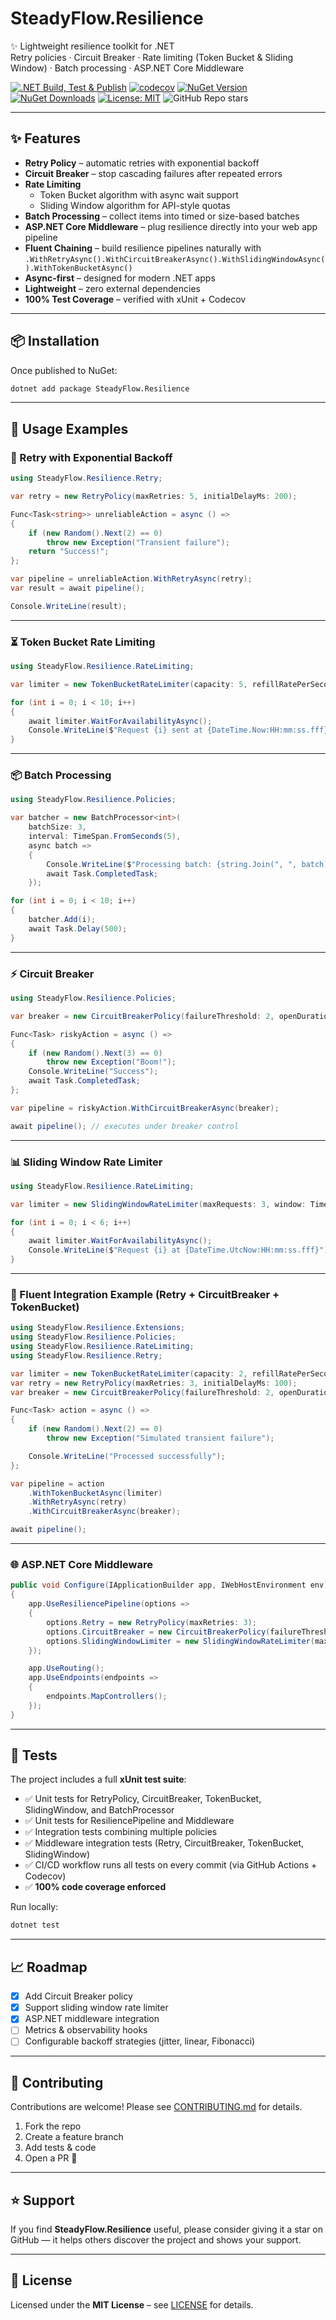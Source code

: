 # SteadyFlow.Resilience

✨ Lightweight resilience toolkit for .NET  
Retry policies · Circuit Breaker · Rate limiting (Token Bucket & Sliding Window) · Batch processing · ASP.NET Core Middleware  

[![.NET Build, Test & Publish](https://github.com/AndrewClements84/SteadyFlow.Resilience/actions/workflows/dotnet.yml/badge.svg?branch=master)](https://github.com/AndrewClements84/SteadyFlow.Resilience/actions/workflows/dotnet.yml) 
[![codecov](https://codecov.io/gh/AndrewClements84/SteadyFlow.Resilience/branch/master/graph/badge.svg)](https://codecov.io/gh/AndrewClements84/SteadyFlow.Resilience)
[![NuGet Version](https://img.shields.io/nuget/v/SteadyFlow.Resilience.svg?logo=nuget)](https://www.nuget.org/packages/SteadyFlow.Resilience) 
[![NuGet Downloads](https://img.shields.io/nuget/dt/SteadyFlow.Resilience)](https://www.nuget.org/packages/SteadyFlow.Resilience) 
[![License: MIT](https://img.shields.io/badge/License-MIT-green.svg)](LICENSE)
![GitHub Repo stars](https://img.shields.io/github/stars/AndrewClements84/SteadyFlow.Resilience?style=flat&color=2bbc8a)

---

## ✨ Features

- **Retry Policy** – automatic retries with exponential backoff  
- **Circuit Breaker** – stop cascading failures after repeated errors  
- **Rate Limiting**  
  - Token Bucket algorithm with async wait support  
  - Sliding Window algorithm for API-style quotas  
- **Batch Processing** – collect items into timed or size-based batches  
- **ASP.NET Core Middleware** – plug resilience directly into your web app pipeline  
- **Fluent Chaining** – build resilience pipelines naturally with `.WithRetryAsync().WithCircuitBreakerAsync().WithSlidingWindowAsync().WithTokenBucketAsync()`  
- **Async-first** – designed for modern .NET apps  
- **Lightweight** – zero external dependencies  
- **100% Test Coverage** – verified with xUnit + Codecov  

---

## 📦 Installation

Once published to NuGet:

```bash
dotnet add package SteadyFlow.Resilience
```

---

## 🚀 Usage Examples

### 🔁 Retry with Exponential Backoff

```csharp
using SteadyFlow.Resilience.Retry;

var retry = new RetryPolicy(maxRetries: 5, initialDelayMs: 200);

Func<Task<string>> unreliableAction = async () =>
{
    if (new Random().Next(2) == 0)
        throw new Exception("Transient failure");
    return "Success!";
};

var pipeline = unreliableAction.WithRetryAsync(retry);
var result = await pipeline();

Console.WriteLine(result);
```

---

### ⏳ Token Bucket Rate Limiting

```csharp
using SteadyFlow.Resilience.RateLimiting;

var limiter = new TokenBucketRateLimiter(capacity: 5, refillRatePerSecond: 2);

for (int i = 0; i < 10; i++)
{
    await limiter.WaitForAvailabilityAsync();
    Console.WriteLine($"Request {i} sent at {DateTime.Now:HH:mm:ss.fff}");
}
```

---

### 📦 Batch Processing

```csharp
using SteadyFlow.Resilience.Policies;

var batcher = new BatchProcessor<int>(
    batchSize: 3,
    interval: TimeSpan.FromSeconds(5),
    async batch =>
    {
        Console.WriteLine($"Processing batch: {string.Join(", ", batch)}");
        await Task.CompletedTask;
    });

for (int i = 0; i < 10; i++)
{
    batcher.Add(i);
    await Task.Delay(500);
}
```

---

### ⚡ Circuit Breaker

```csharp
using SteadyFlow.Resilience.Policies;

var breaker = new CircuitBreakerPolicy(failureThreshold: 2, openDuration: TimeSpan.FromSeconds(10));

Func<Task> riskyAction = async () =>
{
    if (new Random().Next(3) == 0)
        throw new Exception("Boom!");
    Console.WriteLine("Success");
    await Task.CompletedTask;
};

var pipeline = riskyAction.WithCircuitBreakerAsync(breaker);

await pipeline(); // executes under breaker control
```

---

### 📊 Sliding Window Rate Limiter

```csharp
using SteadyFlow.Resilience.RateLimiting;

var limiter = new SlidingWindowRateLimiter(maxRequests: 3, window: TimeSpan.FromSeconds(10));

for (int i = 0; i < 6; i++)
{
    await limiter.WaitForAvailabilityAsync();
    Console.WriteLine($"Request {i} at {DateTime.UtcNow:HH:mm:ss.fff}");
}
```

---

### 🔗 Fluent Integration Example (Retry + CircuitBreaker + TokenBucket)

```csharp
using SteadyFlow.Resilience.Extensions;
using SteadyFlow.Resilience.Policies;
using SteadyFlow.Resilience.RateLimiting;
using SteadyFlow.Resilience.Retry;

var limiter = new TokenBucketRateLimiter(capacity: 2, refillRatePerSecond: 1);
var retry = new RetryPolicy(maxRetries: 3, initialDelayMs: 100);
var breaker = new CircuitBreakerPolicy(failureThreshold: 2, openDuration: TimeSpan.FromSeconds(10));

Func<Task> action = async () =>
{
    if (new Random().Next(2) == 0)
        throw new Exception("Simulated transient failure");

    Console.WriteLine("Processed successfully");
};

var pipeline = action
    .WithTokenBucketAsync(limiter)
    .WithRetryAsync(retry)
    .WithCircuitBreakerAsync(breaker);

await pipeline();
```

---

### 🌐 ASP.NET Core Middleware

```csharp
public void Configure(IApplicationBuilder app, IWebHostEnvironment env)
{
    app.UseResiliencePipeline(options =>
    {
        options.Retry = new RetryPolicy(maxRetries: 3);
        options.CircuitBreaker = new CircuitBreakerPolicy(failureThreshold: 5, openDuration: TimeSpan.FromSeconds(30));
        options.SlidingWindowLimiter = new SlidingWindowRateLimiter(maxRequests: 100, window: TimeSpan.FromMinutes(1));
    });

    app.UseRouting();
    app.UseEndpoints(endpoints =>
    {
        endpoints.MapControllers();
    });
}
```

---

## 🧪 Tests

The project includes a full **xUnit test suite**:

- ✅ Unit tests for RetryPolicy, CircuitBreaker, TokenBucket, SlidingWindow, and BatchProcessor  
- ✅ Unit tests for ResiliencePipeline and Middleware  
- ✅ Integration tests combining multiple policies  
- ✅ Middleware integration tests (Retry, CircuitBreaker, TokenBucket, SlidingWindow)  
- ✅ CI/CD workflow runs all tests on every commit (via GitHub Actions + Codecov)  
- ✅ **100% code coverage enforced**  

Run locally:

```bash
dotnet test
```

---

## 📈 Roadmap

- [x] Add Circuit Breaker policy  
- [x] Support sliding window rate limiter  
- [x] ASP.NET middleware integration  
- [ ] Metrics & observability hooks  
- [ ] Configurable backoff strategies (jitter, linear, Fibonacci)  

---

## 🤝 Contributing

Contributions are welcome! Please see [CONTRIBUTING.md](CONTRIBUTING.md) for details.

1. Fork the repo  
2. Create a feature branch  
3. Add tests & code  
4. Open a PR 🎉  

---

## ⭐ Support

If you find **SteadyFlow.Resilience** useful, please consider giving it a star on
GitHub — it helps others discover the project and shows your support.

---

## 📄 License

Licensed under the **MIT License** – see [LICENSE](LICENSE) for details.
